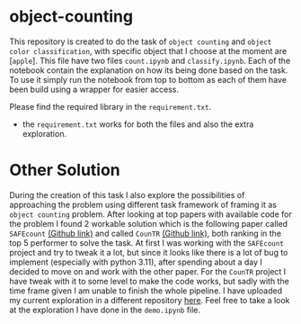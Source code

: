 # object-counting

This repository is created to do the task of `object counting` and `object color classification`, with specific object that I choose at the moment are [`apple`]. 
This file have two files `count.ipynb` and `classify.ipynb`. Each of the notebook contain the explanation on how its being done based on the task. To use it simply run the notebook from top to bottom as each of them have been build using a wrapper for easier access.

Please find the required library in the `requirement.txt`.
* the `requirement.txt` works for both the files and also the extra exploration. 

# Other Solution

During the creation of this task I also explore the possibilities of approaching the problem using different task framework of framing it as `object counting` problem. After looking at top papers with available code for the problem I found 2 workable solution which is the following paper called `SAFEcount` [(Github link)](https://github.com/zhiyuanyou/SAFECount/tree/main) and called `CounTR` [(Github link)](https://github.com/Verg-Avesta/CounTR/tree/main), both ranking in the top 5 performer to solve the task. At first I was working with the `SAFEcount` project and try to tweak it a lot, but since it looks like there is a lot of bug to implement (especially with python  3.11), after spending about a day I decided to move on and work with the other paper. For the `CounTR` project I have tweak with it to some level to make the code works, but sadly with the time frame given I am unable to finish the whole pipeline. I have uploaded my current exploration in a different repository [here](https://github.com/Auberg/CounTR-Experiment). Feel free to take a look at the exploration I have done in the `demo.ipynb` file.